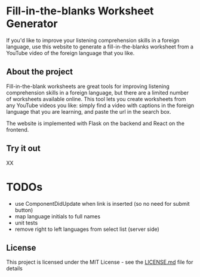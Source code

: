 # Fill-in-the-blanks Worksheet Generator 

If you'd like to improve your listening comprehension skills in a foreign language, use this website to generate a fill-in-the-blanks worksheet from a YouTube video of the foreign language that you like.

## About the project

Fill-in-the-blank worksheets are great tools for improving listening comprehension skills in a foreign language, but there are a limited number of worksheets available online. This tool lets you create worksheets from any YouTube videos you like: simply find a video with captions in the foreign language that you are learning, and paste the url in the search box.

The website is implemented with Flask on the backend and React on the frontend.

## Try it out

XX

# TODOs
- use ComponentDidUpdate when link is inserted (so no need for submit button)
- map language initials to full names
- unit tests
- remove right to left languages from select list (server side)

## License

This project is licensed under the MIT License - see the [LICENSE.md](LICENSE.md) file for details



